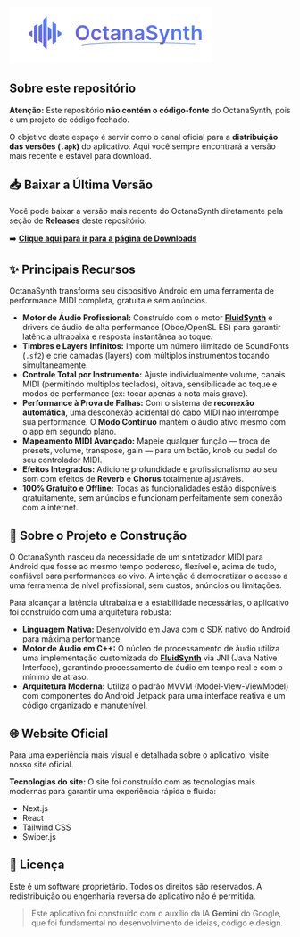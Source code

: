 ![OctanaSynth Banner](./assets/banner.png)

## Sobre este repositório

**Atenção:** Este repositório **não contém o código-fonte** do OctanaSynth, pois é um projeto de código fechado.

O objetivo deste espaço é servir como o canal oficial para a **distribuição das versões (`.apk`)** do aplicativo. Aqui você sempre encontrará a versão mais recente e estável para download.

## 📥 Baixar a Última Versão

Você pode baixar a versão mais recente do OctanaSynth diretamente pela seção de **Releases** deste repositório.

➡️ [**Clique aqui para ir para a página de Downloads**](https://github.com/ofelipevaz/octanasynth/releases)

## ✨ Principais Recursos

OctanaSynth transforma seu dispositivo Android em uma ferramenta de performance MIDI completa, gratuita e sem anúncios.

* **Motor de Áudio Profissional:** Construído com o motor [**FluidSynth**](https://github.com/FluidSynth/fluidsynth) e drivers de áudio de alta performance (Oboe/OpenSL ES) para garantir latência ultrabaixa e resposta instantânea ao toque.
* **Timbres e Layers Infinitos:** Importe um número ilimitado de SoundFonts (`.sf2`) e crie camadas (layers) com múltiplos instrumentos tocando simultaneamente.
* **Controle Total por Instrumento:** Ajuste individualmente volume, canais MIDI (permitindo múltiplos teclados), oitava, sensibilidade ao toque e modos de performance (ex: tocar apenas a nota mais grave).
* **Performance à Prova de Falhas:** Com o sistema de **reconexão automática**, uma desconexão acidental do cabo MIDI não interrompe sua performance. O **Modo Contínuo** mantém o áudio ativo mesmo com o app em segundo plano.
* **Mapeamento MIDI Avançado:** Mapeie qualquer função — troca de presets, volume, transpose, gain — para um botão, knob ou pedal do seu controlador MIDI.
* **Efeitos Integrados:** Adicione profundidade e profissionalismo ao seu som com efeitos de **Reverb** e **Chorus** totalmente ajustáveis.
* **100% Gratuito e Offline:** Todas as funcionalidades estão disponíveis gratuitamente, sem anúncios e funcionam perfeitamente sem conexão com a internet.

## 🚀 Sobre o Projeto e Construção

O OctanaSynth nasceu da necessidade de um sintetizador MIDI para Android que fosse ao mesmo tempo poderoso, flexível e, acima de tudo, confiável para performances ao vivo. A intenção é democratizar o acesso a uma ferramenta de nível profissional, sem custos, anúncios ou limitações.

Para alcançar a latência ultrabaixa e a estabilidade necessárias, o aplicativo foi construído com uma arquitetura robusta:
* **Linguagem Nativa:** Desenvolvido em Java com o SDK nativo do Android para máxima performance.
* **Motor de Áudio em C++:** O núcleo de processamento de áudio utiliza uma implementação customizada do [**FluidSynth**](https://github.com/FluidSynth/fluidsynth) via JNI (Java Native Interface), garantindo processamento de áudio em tempo real e com o mínimo de atraso.
* **Arquitetura Moderna:** Utiliza o padrão MVVM (Model-View-ViewModel) com componentes do Android Jetpack para uma interface reativa e um código organizado e manutenível.

## 🌐 Website Oficial

Para uma experiência mais visual e detalhada sobre o aplicativo, visite nosso site oficial.

**Tecnologias do site:**
O site foi construído com as tecnologias mais modernas para garantir uma experiência rápida e fluida:
* Next.js
* React
* Tailwind CSS
* Swiper.js

## 📜 Licença

Este é um software proprietário. Todos os direitos são reservados. A redistribuição ou engenharia reversa do aplicativo não é permitida.

> Este aplicativo foi construído com o auxílio da IA **Gemini** do Google, que foi fundamental no desenvolvimento de ideias, código e design.
